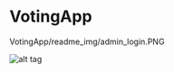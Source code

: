 # VotingApp

VotingApp/readme_img/admin_login.PNG


![alt tag](http://domain.com/path/to/img.png "Description goes here")
